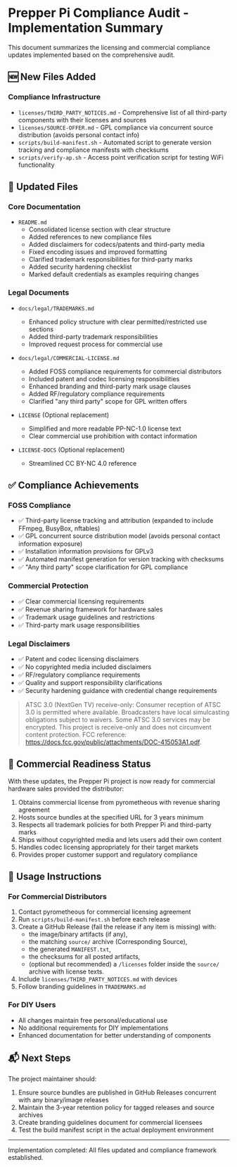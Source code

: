 <!--
SPDX-License-Identifier: CC-BY-NC-4.0
-->

# Prepper Pi Compliance Audit - Implementation Summary

This document summarizes the licensing and commercial compliance updates implemented based on the comprehensive audit.

## 🆕 New Files Added

### Compliance Infrastructure
- `licenses/THIRD_PARTY_NOTICES.md` - Comprehensive list of all third-party components with their licenses and sources
- `licenses/SOURCE-OFFER.md` - GPL compliance via concurrent source distribution (avoids personal contact info)
- `scripts/build-manifest.sh` - Automated script to generate version tracking and compliance manifests with checksums
- `scripts/verify-ap.sh` - Access point verification script for testing WiFi functionality

## 📝 Updated Files

### Core Documentation
- `README.md`
  - Consolidated license section with clear structure
  - Added references to new compliance files
  - Added disclaimers for codecs/patents and third-party media
  - Fixed encoding issues and improved formatting
  - Clarified trademark responsibilities for third-party marks
  - Added security hardening checklist
  - Marked default credentials as examples requiring changes

### Legal Documents  
- `docs/legal/TRADEMARKS.md`
  - Enhanced policy structure with clear permitted/restricted use sections
  - Added third-party trademark responsibilities
  - Improved request process for commercial use

- `docs/legal/COMMERCIAL-LICENSE.md`
  - Added FOSS compliance requirements for commercial distributors
  - Included patent and codec licensing responsibilities
  - Enhanced branding and third-party mark usage clauses
  - Added RF/regulatory compliance requirements
  - Clarified "any third party" scope for GPL written offers

- `LICENSE` (Optional replacement)
  - Simplified and more readable PP-NC-1.0 license text
  - Clear commercial use prohibition with contact information

- `LICENSE-DOCS` (Optional replacement)  
  - Streamlined CC BY-NC 4.0 reference

## ✅ Compliance Achievements

### FOSS Compliance
- ✅ Third-party license tracking and attribution (expanded to include FFmpeg, BusyBox, nftables)
- ✅ GPL concurrent source distribution model (avoids personal contact information exposure)
- ✅ Installation information provisions for GPLv3
- ✅ Automated manifest generation for version tracking with checksums
- ✅ "Any third party" scope clarification for GPL compliance

### Commercial Protection
- ✅ Clear commercial licensing requirements
- ✅ Revenue sharing framework for hardware sales
- ✅ Trademark usage guidelines and restrictions
- ✅ Third-party mark usage responsibilities

### Legal Disclaimers
- ✅ Patent and codec licensing disclaimers
- ✅ No copyrighted media included disclaimers  
- ✅ RF/regulatory compliance requirements
- ✅ Quality and support responsibility clarifications
- ✅ Security hardening guidance with credential change requirements

> ATSC 3.0 (NextGen TV) receive-only: Consumer reception of ATSC 3.0 is permitted where available. Broadcasters have local simulcasting obligations subject to waivers. Some ATSC 3.0 services may be encrypted. This project is receive-only and does not circumvent content protection. FCC reference: https://docs.fcc.gov/public/attachments/DOC-415053A1.pdf.

## 🎯 Commercial Readiness Status

With these updates, the Prepper Pi project is now ready for commercial hardware sales provided the distributor:

1. Obtains commercial license from pyrometheous with revenue sharing agreement
2. Hosts source bundles at the specified URL for 3 years minimum  
3. Respects all trademark policies for both Prepper Pi and third-party marks
4. Ships without copyrighted media and lets users add their own content
5. Handles codec licensing appropriately for their target markets
6. Provides proper customer support and regulatory compliance

## 🔧 Usage Instructions

### For Commercial Distributors
1. Contact pyrometheous for commercial licensing agreement
2. Run `scripts/build-manifest.sh` before each release
3. Create a GitHub Release (fail the release if any item is missing) with:
   - the image/binary artifacts (if any),
   - the matching `source/` archive (Corresponding Source),
   - the generated `MANIFEST.txt`,
   - the checksums for all posted artifacts,
   - (optional but recommended) a `/licenses` folder inside the `source/` archive with license texts.
4. Include `licenses/THIRD_PARTY_NOTICES.md` with devices
5. Follow branding guidelines in `TRADEMARKS.md`

### For DIY Users
- All changes maintain free personal/educational use
- No additional requirements for DIY implementations
- Enhanced documentation for better understanding of components

## 📬 Next Steps

The project maintainer should:
1. Ensure source bundles are published in GitHub Releases concurrent with any binary/image releases
2. Maintain the 3-year retention policy for tagged releases and source archives
3. Create branding guidelines document for commercial licensees
4. Test the build manifest script in the actual deployment environment

---

Implementation completed: All files updated and compliance framework established.
